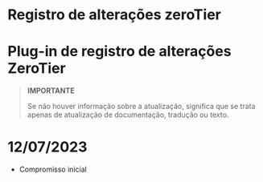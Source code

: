 # Registro de alterações zeroTier

# Plug-in de registro de alterações ZeroTier

>**IMPORTANTE**
>
>Se não houver informação sobre a atualização, significa que se trata apenas de atualização de documentação, tradução ou texto.

# 12/07/2023

- Compromisso inicial



